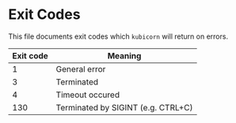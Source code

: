 # Exit Codes

This file documents exit codes which `kubicorn` will return on errors.

| Exit code | Meaning |
|---|---|
| 1 | General error |
| 3 | Terminated |
| 4 | Timeout occured |
| 130 | Terminated by SIGINT (e.g. CTRL+C) |